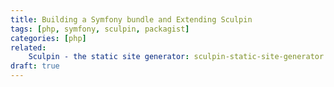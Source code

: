 ```yaml
---
title: Building a Symfony bundle and Extending Sculpin
tags: [php, symfony, sculpin, packagist]
categories: [php]
related: 
    Sculpin - the static site generator: sculpin-static-site-generator
draft: true
---
```


